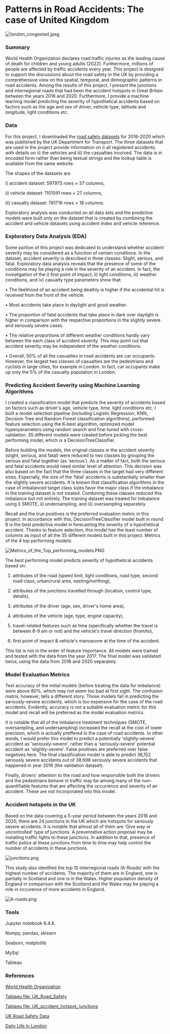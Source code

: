 # Patterns in Road Accidents: The case of United Kingdom
![london_congested.jpeg](images/london_congested.jpeg)

<a id='section1'></a>
### Summary
World Health Organization declares road traffic injuries as the leading cause of death for children and young adults (2022). Furthermore, millions of people are affected by traffic accidents every year. This project is designed to support the discussions about the road safety in the UK by providing a comprehensive view on the spatial, temporal, and demographic patterns in road accidents. Among the results of this project, I present the junctions and interregional roads that had been the accident hotspots in Great Britain between the years 2016 and 2020. Furthermore, I provide a machine learning model predicting the severity of hypothetical accidents based on factors such as the age and sex of driver, vehicle type, latitude and longitude, light conditions etc.

<a id='section2'></a>
### Data
For this project, I downloaded the [road safety datasets](https://www.data.gov.uk/dataset/cb7ae6f0-4be6-4935-9277-47e5ce24a11f/road-safety-data) for 2016-2020 which was published by the UK Department for Transport. The three datasets that are used in the project provide information on i) all registered accidents, with details on ii) the vehicles and iii) the casualties involved. The data is in encoded form rather than being textual strings and the lookup table is available from the same website.

The shapes of the datasets are

i)	accident dataset: 597973 rows × 37 columns, 

ii)	vehicle dataset: 1101591 rows × 27 columns, 

iii)	casualty dataset: 781716 rows × 18 columns.

Exploratory analysis was conducted on all data sets and the predictive models were built only on the dataset that is created by combining the accident and vehicle datasets using accident index and vehicle reference.

<a id='section3'></a>
### Exploratory Data Analysis (EDA)
Some portion of this project was dedicated to understand whether accident severity may be considered as a function of certain conditions. In the dataset, accident severity is described in three classes: Slight, serious, and fatal. Exploratory data analysis reveals that the presence of some of the conditions may be playing a role in the severity of an accident. In fact, the investigation of the i) first point of impact, ii) light conditions, iii) weather conditions, and iv) casualty type parameters show that: 

•	The likelihood of an accident being deathly is higher if the accidental hit is received from the front of the vehicle.

•	Most accidents take place in daylight and good weather. 

•	The proportion of fatal accidents that take place in dark over daylight is higher in comparison with the respective proportions in the slightly severe and seriously severe cases. 

•	The relative proportions of different weather conditions hardly vary between the each class of accident severity. This may point out that accident severity may be independent of the weather conditions.

•	Overall, 50% of all the casualties in road accidents are car occupants. However, the largest two classes of casualties are the pedestrians and cyclists in large cities, for example in London. In fact, car occupants make up only the 5% of the casualty population in London.

<a id='section4'></a>
### Predicting Accident Severity using Machine Learning Algorithms
I created a classification model that predicts the severity of accidents based on factors such as driver's age, vehicle type, time, light conditions etc. I built a model selection pipeline (including Logistic Regression, KNN, Decision Tree and Random Forest classification algorithms), performed feature selection using the K-best algorithm, optimized model hyperparameters using random search and fine-tuned with cross-validation. 35 different models were created before picking the best performing model, which is a DecisionTreeClassifier.

Before building the models, the original classes in the accident severity (slight, serious, and fatal) were reduced to two classes by grouping the serious and fatal together (as ‘serious’). As a matter of fact, both the serious and fatal accidents would need similar level of attention. This decision was also based on the fact that the three classes in the target had very different sizes. Especially, the size of the ‘fatal’ accidents is substantially smaller than the slightly severe accidents. It is known that classification algorithms in the case of imbalanced target class sizes favor the major class if the imbalance in the training dataset is not treated. Combining these classes reduced this imbalance but not entirely. The training dataset was treated for imbalance using i) SMOTE, ii) undersampling, and iii) oversampling separately.

Recall and the true positives is the preferred evaluation metric in this project. In accordance with this, DecisionTreeClassifier model built in round 6 is the best predictive model in forecasting the severity of a hypothetical accident. Thanks to feature selection, this model has the least number of columns as input of all the 35 different models built in this project. Metrics of the 4 top performing models:

![Metrics_of_the_Top_performing_models.PNG](images/Metrics_of_the_Top_performing_models.PNG)

The best performing model predicts severity of hypothetical accidents based on: 

1. attributes of the road (speed limit, light conditions, road type, second road class, urban/rural area, easting/northing),

2. attributes of the junctions travelled through (location, control type, details),

3. attributes of the driver (age, sex, driver's home area),

4. attributes of the vehicle (age, type, engine capacity),

5. travel-related features such as time (specifically whether the travel is between 8-9 am or not) and the vehicle's travel direction (from/to),

6. first point of impact & vehicle's manoeuvre at the time of the accident.

This list is not in the order of feature importance. All models were trained and tested with the data from the year 2017. The final model was validated twice, using the data from 2016 and 2020 separately.

<a id='section5'></a>
###  Model Evaluation Metrics
Test accuracy of the initial models (before treating the data for imbalance) were above 80%, which may not seem too bad at first sight. The confusion matrix, however, tells a different story. Those models fail in predicting the seriously-severe accidents, which is too expensive for the case of the road accidents. Evidently, accuracy is not a suitable evaluation metric for this model and recall will be preferred as the model evaluation metrics.

It is notable that all of the imbalance treatment techniques (SMOTE, oversampling, and undersampling) increased the recall at the cost of lower precision, which is actually preffered in the case of road accidents. In other words, I would prefer this model to predict a potentially 'slightly-severe' accident as 'seriously-severe', rather than a 'seriously-severe' potential accident as 'slightly-severe'. False positives are preferred over false negatives here. The final classification model is able to predict 36,152 seriously severe accidents out of 38,698 seriously severe accidents that happened in year 2016 (the validation dataset).

Finally, drivers' attention to the road and how responsible both the drivers and the pedestrians behave in traffic may be among many of the non-quantifiable features that are affecting the occurrence and severity of an accident. These are not incorporated into this model.

<a id='section6'></a>
### Accident hotspots in the UK

Based on the data covering a 5-year period between the years 2016 and 2020, there are 24 junctions in the UK which are hotspots for seriously severe accidents. It is notable that almost all of them are 'Give way or uncontrolled' type of junctions. A preventative action proposal may be installing traffic lights to these junctions. In addition to that, presence of traffic police at these junctions from time to time may help control the number of accidents in these junctions.

![junctions.png](images/junctions.png)

This study also identfied the top 10 interregional roads (A-Roads) with the highest number of accidents. The majority of them are in England, one is partially in Scotland and one is in the Wales. Higher population density of England in comparison with the Scotland and the Wales may be playing a role in occurence of more accidents in England.

![A-roads.png](images/A-roads.png)

<a id='section7'></a>
### Tools
Jupyter notebook 6.4.8.

Numpy, pandas, sklearn

Seaborn, matplotlib

MySql

Tableau

<a id='section8'></a>
### References

[World Health Organization](https://www.who.int/news-room/fact-sheets/detail/road-traffic-injuries#:~:text=Road%20traffic%20injuries%20are%20the,pedestrians%2C%20cyclists%2C%20and%20motorcyclists)

[Tablaeu file: UK_Road_Safety](https://public.tableau.com/views/UK_Road_Safety/Numberofaccidentsperyearseverity?:language=en-US&:display_count=n&:origin=viz_share_link)

[Tablaeu file: UK_accident_hotspot_junctions](https://public.tableau.com/views/UK_accident_hotspot_junctions/Junctionsthathostedseriouslysevereaccidentswith100andmorecasualtiesoverthe5yearperiod2016-2020_24junctionsoverall_?:language=en-US&:display_count=n&:origin=viz_share_link)

[UK Road Safety Data](https://www.data.gov.uk/dataset/cb7ae6f0-4be6-4935-9277-47e5ce24a11f/road-safety-data)

[Daily Life In London](https://www.gettyimages.com/detail/news-photo/cars-and-buses-queue-in-a-long-traffic-jam-on-knightsbridge-news-photo/1229230414?adppopup=true)

